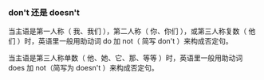 ### don't 还是 doesn't

当主语是第一人称（ 我、我们 ），第二人称（ 你、你们 ），或第三人称复数（ 他们 ）时，英语里一般用助动词 do 加 not（ 简写 don't ）来构成否定句。

当主语是第三人称单数（ 他、她、它、那、等等 ）时，英语里一般用助动词 does 加 not（简写为 doesn't ）来构成否定句。
